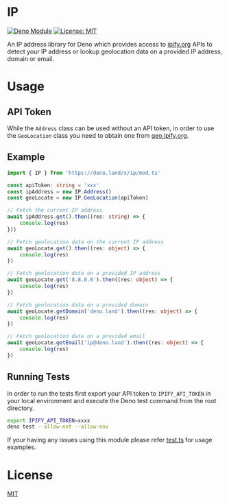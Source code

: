 # IP
[![Deno Module](https://img.shields.io/badge/Module-Deno-blue)](https://deno.land/x) [![License: MIT](https://img.shields.io/badge/License-MIT-yellow.svg)](https://opensource.org/licenses/MIT)

An IP address library for Deno which provides access to [ipify.org](https://ipify.org) APIs to detect your IP address or lookup geolocation data on a provided IP address, domain or email.

# Usage

## API Token
While the `Address` class can be used without an API token, in order to use the `GeoLocation` class you need to obtain one from [geo.ipify.org](https://geo.ipify.org).

## Example
```typescript
import { IP } from 'https://deno.land/x/ip/mod.ts'

const apiToken: string = 'xxx'
const ipAddress = new IP.Address()
const geoLocate = new IP.GeoLocation(apiToken)

// Fetch the current IP address
await ipAddress.get().then((res: string) => {
    console.log(res)
}))

// Fetch geolocation data on the current IP address
await geoLocate.get().then((res: object) => {
    console.log(res)
})

// Fetch geolocation data on a provided IP address
await geoLocate.get('8.8.8.8').then((res: object) => {
    console.log(res)
})

// Fetch geolocation data on a provided domain
await geoLocate.getDomain('deno.land').then((res: object) => {
    console.log(res)
})

// Fetch geolocation data on a provided email
await geoLocate.getEmail('ip@deno.land').then((res: object) => {
    console.log(res)
})
```

## Running Tests
In order to run the tests first export your API token to `IPIFY_API_TOKEN` in your local environment and execute the Deno test command from the root directory.
```bash
export IPIFY_API_TOKEN=xxxx
deno test --allow-net --allow-env
```

If your having any issues using this module please refer [test.ts](https://deno.land/x/ip/test.ts) for usage examples.

# License

[MIT](./LICENSE)
